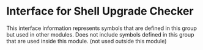
# Interface for Shell Upgrade Checker
This interface information represents symbols that are defined in this group but used in other modules.  Does not include symbols defined in this group that are used inside this module.
(not used outside this module)
